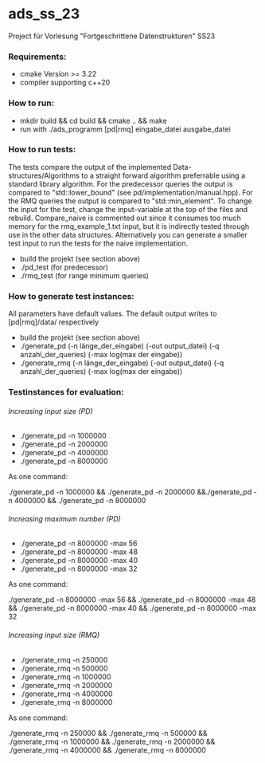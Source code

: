 # ads_ss_23

Project für Vorlesung "Fortgeschrittene Datenstrukturen" SS23

### Requirements:

- cmake Version >= 3.22
- compiler supporting c++20

### How to run:

- mkdir build && cd build && cmake .. && make
- run with ./ads_programm [pd|rmq] eingabe_datei ausgabe_datei

### How to run tests:

The tests compare the output of the implemented Data-structures/Algorithms to a straight forward algorithm preferrable using a standard library algorithm. For the predecessor queries the output is compared to "std::lower_bound" (see pd/implementation/manual.hpp). For the RMQ queries the output is compared to "std::min_element". To change the input for the test, change the input-variable at the top of the files and rebuild. Compare_naive is commented out since it consumes too much memory for the rmq_example_1.txt input, but it is indirectly tested through use in the other data structures. Alternatively you can generate a smaller test input to run the tests for the naive implementation.

* build the projekt (see section above)
* ./pd_test (for predecessor)
* ./rmq_test (for range minimum queries)

### How to generate test instances:

All parameters have default values. The default output writes to [pd|rmq]/data/ respectively

* build the projekt (see section above)
* ./generate_pd (-n länge_der_eingabe) (-out output_datei) (-q anzahl_der_queries) (-max log(max der eingabe))
* ./generate_rmq (-n länge_der_eingabe) (-out output_datei) (-q anzahl_der_queries) (-max log(max der eingabe))


### Testinstances for evaluation:

###### Increasing input size (PD)

* ./generate_pd -n 1000000
* ./generate_pd -n 2000000
* ./generate_pd -n 4000000
* ./generate_pd -n 8000000

As one command:

./generate_pd -n 1000000 && ./generate_pd -n 2000000 &&./generate_pd -n 4000000 && ./generate_pd -n 8000000

###### Increasing  maximum number (PD)

* ./generate_pd -n 8000000 -max 56
* ./generate_pd -n 8000000 -max 48
* ./generate_pd -n 8000000 -max 40
* ./generate_pd -n 8000000 -max 32

As one command:

./generate_pd -n 8000000 -max 56 && ./generate_pd -n 8000000 -max 48 && ./generate_pd -n 8000000 -max 40 && ./generate_pd -n 8000000 -max 32

###### Increasing input size (RMQ)

* ./generate_rmq -n 250000
* ./generate_rmq -n 500000
* ./generate_rmq -n 1000000
* ./generate_rmq -n 2000000
* ./generate_rmq -n 4000000
* ./generate_rmq -n 8000000

As one command:

./generate_rmq -n 250000 && ./generate_rmq -n 500000 && ./generate_rmq -n 1000000 && ./generate_rmq -n 2000000 && ./generate_rmq -n 4000000 && ./generate_rmq -n 8000000
